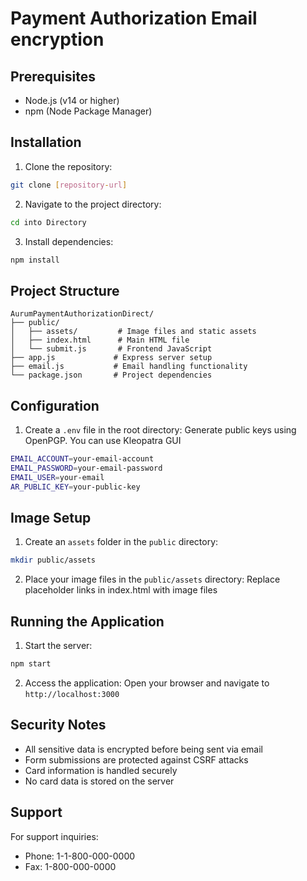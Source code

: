#  Payment Authorization Email encryption

## Prerequisites
- Node.js (v14 or higher)
- npm (Node Package Manager)

## Installation

1. Clone the repository:
```bash
git clone [repository-url]
```

2. Navigate to the project directory:
```bash
cd into Directory
```

3. Install dependencies:
```bash
npm install
```

## Project Structure

```
AurumPaymentAuthorizationDirect/
├── public/
│   ├── assets/         # Image files and static assets
│   ├── index.html      # Main HTML file
│   └── submit.js       # Frontend JavaScript
├── app.js             # Express server setup
├── email.js           # Email handling functionality
└── package.json       # Project dependencies
```

## Configuration

1. Create a `.env` file in the root directory:
Generate public keys using OpenPGP. You can use Kleopatra GUI
```bash
EMAIL_ACCOUNT=your-email-account
EMAIL_PASSWORD=your-email-password
EMAIL_USER=your-email
AR_PUBLIC_KEY=your-public-key
```

## Image Setup

1. Create an `assets` folder in the `public` directory:

```bash
mkdir public/assets
```

2. Place your image files in the `public/assets` directory:
  Replace placeholder links in index.html with image files

## Running the Application

1. Start the server:
```bash
npm start
```

2. Access the application:
Open your browser and navigate to `http://localhost:3000`

## Security Notes

- All sensitive data is encrypted before being sent via email
- Form submissions are protected against CSRF attacks
- Card information is handled securely
- No card data is stored on the server

## Support

For support inquiries:
- Phone: 1-1-800-000-0000
- Fax: 1-800-000-0000
